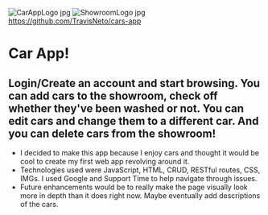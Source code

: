 ![CarAppLogo jpg](https://github.com/user-attachments/assets/2d6e0ec6-1197-4a4b-acb5-ef4ed913a6b1)
![ShowroomLogo jpg](https://github.com/user-attachments/assets/ddf529b3-d64c-4bce-acfe-19c4093856ef)
https://github.com/TravisNeto/cars-app

# Car App!
## Login/Create an account and start browsing. You can add cars to the showroom, check off whether they've been washed or not. You can edit cars and change them to a different car. And you can delete cars from the showroom!
* I decided to make this app because I enjoy cars and thought it would be cool to create my first web app revolving around it.
* Technologies used were JavaScript, HTML, CRUD, RESTful routes, CSS, IMGs. I used Google and Support Time to help navigate through issues.
* Future enhancements would be to really make the page visually look more in depth than it does right now. Maybe eventually add descriptions of the cars.
